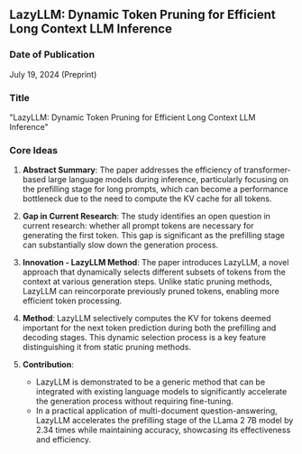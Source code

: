 ## LazyLLM: Dynamic Token Pruning for Efficient Long Context LLM Inference

### Date of Publication
July 19, 2024 (Preprint)

### Title
"LazyLLM: Dynamic Token Pruning for Efficient Long Context LLM Inference"

### Core Ideas

1. **Abstract Summary**: The paper addresses the efficiency of transformer-based large language models during inference, particularly focusing on the prefilling stage for long prompts, which can become a performance bottleneck due to the need to compute the KV cache for all tokens.

2. **Gap in Current Research**: The study identifies an open question in current research: whether all prompt tokens are necessary for generating the first token. This gap is significant as the prefilling stage can substantially slow down the generation process.

3. **Innovation - LazyLLM Method**: The paper introduces LazyLLM, a novel approach that dynamically selects different subsets of tokens from the context at various generation steps. Unlike static pruning methods, LazyLLM can reincorporate previously pruned tokens, enabling more efficient token processing.

4. **Method**: LazyLLM selectively computes the KV for tokens deemed important for the next token prediction during both the prefilling and decoding stages. This dynamic selection process is a key feature distinguishing it from static pruning methods.

5. **Contribution**: 
   - LazyLLM is demonstrated to be a generic method that can be integrated with existing language models to significantly accelerate the generation process without requiring fine-tuning.
   - In a practical application of multi-document question-answering, LazyLLM accelerates the prefilling stage of the LLama 2 7B model by 2.34 times while maintaining accuracy, showcasing its effectiveness and efficiency.
